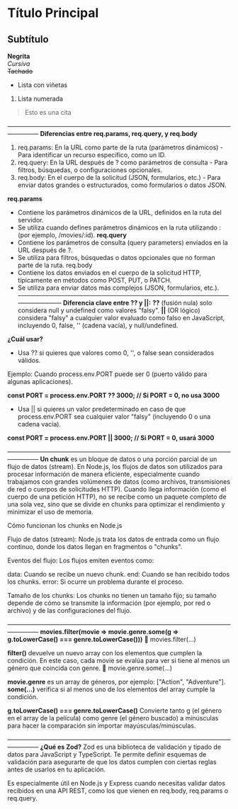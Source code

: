
# Título Principal  
## Subtítulo  

**Negrita**  
*Cursiva*  
~~Tachado~~  

- Lista con viñetas
1. Lista numerada  

> Esto es una cita

––––––––––––––––––––––––––––––––––––––––––––––––––––––––––––––––––––––––––––––––––
**Diferencias entre req.params, req.query, y req.body**

1. req.params:	En la URL como parte de la ruta (parámetros dinámicos) -	Para identificar un recurso específico, como un ID.
2. req.query:	En la URL después de ? como parámetros de consulta - Para filtros, búsquedas, o configuraciones opcionales.
3. req.body:	En el cuerpo de la solicitud (JSON, formularios, etc.) -	Para enviar datos grandes o estructurados, como formularios o datos JSON.

**req.params**
- Contiene los parámetros dinámicos de la URL, definidos en la ruta del servidor.
- Se utiliza cuando defines parámetros dinámicos en la ruta utilizando : (por ejemplo, /movies/:id).
**req.query**
- Contiene los parámetros de consulta (query parameters) enviados en la URL después de ?.
- Se utiliza para filtros, búsquedas o datos opcionales que no forman parte de la ruta.
req.body
- Contiene los datos enviados en el cuerpo de la solicitud HTTP, típicamente en métodos como POST, PUT, o PATCH.
- Se utiliza para enviar datos más complejos (JSON, formularios, etc.).
––––––––––––––––––––––––––––––––––––––––––––––––––––––––––––––––––––––––––––––––––
**Diferencia clave entre ?? y ||:**
**??** (fusión nula) solo considera null y undefined como valores "falsy".
**||** (OR lógico) considera "falsy" a cualquier valor evaluado como falso en JavaScript, incluyendo 0, false, '' (cadena vacía), y null/undefined.

**¿Cuál usar?**

- Usa ?? si quieres que valores como 0, '', o false sean considerados válidos.

Ejemplo: Cuando process.env.PORT puede ser 0 (puerto válido para algunas aplicaciones).

**const PORT = process.env.PORT ?? 3000; // Si PORT = 0, no usa 3000**

- Usa || si quieres un valor predeterminado en caso de que process.env.PORT sea cualquier valor "falsy" (incluyendo 0 o una cadena vacía).

**const PORT = process.env.PORT || 3000; // Si PORT = 0, usará 3000**


––––––––––––––––––––––––––––––––––––––––––––––––––––––––––––––––––––––––––––––––––
**Un chunk** es un bloque de datos o una porción parcial de un flujo de datos (stream). En Node.js, los flujos de datos son utilizados para procesar información de manera eficiente, especialmente cuando trabajamos con grandes volúmenes de datos (como archivos, transmisiones de red o cuerpos de solicitudes HTTP).
Cuando llega información (como el cuerpo de una petición HTTP), no se recibe como un paquete completo de una sola vez, sino que se divide en chunks para optimizar el rendimiento y minimizar el uso de memoria.

Cómo funcionan los chunks en Node.js

Flujo de datos (stream): Node.js trata los datos de entrada como un flujo continuo, donde los datos llegan en fragmentos o "chunks".


Eventos del flujo: Los flujos emiten eventos como:

data: Cuando se recibe un nuevo chunk.
end: Cuando se han recibido todos los chunks.
error: Si ocurre un problema durante el proceso.

Tamaño de los chunks: Los chunks no tienen un tamaño fijo; su tamaño depende de cómo se transmite la información (por ejemplo, por red o archivo) y de las configuraciones del flujo.

––––––––––––––––––––––––––––––––––––––––––––––––––––––––––––––––––––––––––––––––––
**movies.filter(movie => movie.genre.some(g => g.toLowerCase() === genre.toLowerCase()))**
🔹 movies.filter(...)

**filter()** devuelve un nuevo array con los elementos que cumplen la condición.
En este caso, cada movie se evalúa para ver si tiene al menos un género que coincida con genre.
🔹 movie.genre.some(...)

**movie.genre** es un array de géneros, por ejemplo: ["Action", "Adventure"].
**some(...)** verifica si al menos uno de los elementos del array cumple la condición.

**g.toLowerCase() === genre.toLowerCase()**
Convierte tanto g (el género en el array de la película) como genre (el género buscado) a minúsculas para hacer la comparación sin importar mayúsculas/minúsculas.

––––––––––––––––––––––––––––––––––––––––––––––––––––––––––––––––––––––––––––––––––
**¿Qué es Zod?**
Zod es una biblioteca de validación y tipado de datos para JavaScript y TypeScript. Te permite definir esquemas de validación para asegurarte de que los datos cumplen con ciertas reglas antes de usarlos en tu aplicación.

Es especialmente útil en Node.js y Express cuando necesitas validar datos recibidos en una API REST, como los que vienen en 
req.body, req.params o req.query.


